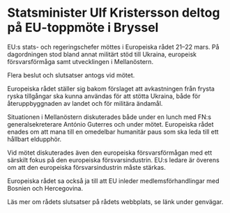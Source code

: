# Statsminister Ulf Kristersson deltog på EU-toppmöte i Bryssel

EU:s stats- och regeringschefer möttes i Europeiska rådet 21–22 mars. På dagordningen stod bland annat militärt stöd till Ukraina, europeisk försvarsförmåga samt utvecklingen i Mellanöstern.

Flera beslut och slutsatser antogs vid mötet.

Europeiska rådet ställer sig bakom förslaget att avkastningen från frysta ryska tillgångar ska kunna användas för att stötta Ukraina, både för återuppbyggnaden av landet och för militära ändamål.

Situationen i Mellanöstern diskuterades både under en lunch med FN:s generalsekreterare António Guterres och under mötet. Europeiska rådet enades om att mana till en omedelbar humanitär paus som ska leda till ett hållbart eldupphör.

Vid mötet diskuterades även den europeiska försvarsförmågan med ett särskilt fokus på den europeiska försvarsindustrin. EU:s ledare är överens om att den europeiska försvarsindustrin måste stärkas.

Europeiska rådet sa också ja till att EU inleder medlemsförhandlingar med Bosnien och Hercegovina.

Läs mer om rådets slutsatser på rådets webbplats, se länk under genvägar.
